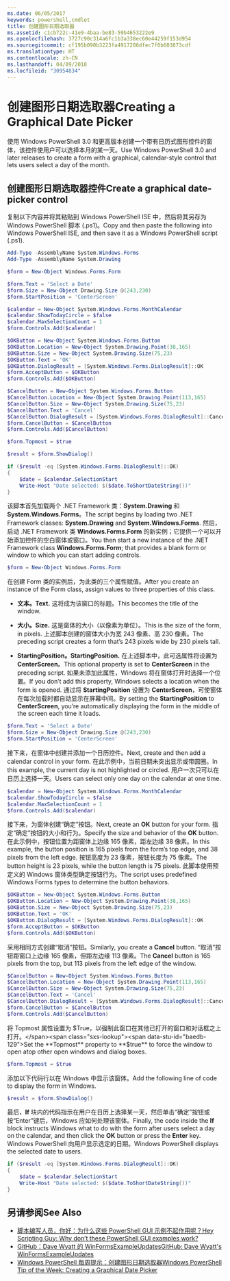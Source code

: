 ```yaml
---
ms.date: 06/05/2017
keywords: powershell,cmdlet
title: 创建图形日期选取器
ms.assetid: c1cb722c-41e9-4baa-be83-59b4653222e9
ms.openlocfilehash: 3727c90c314a6fc1b3a338ec60e44259f153d954
ms.sourcegitcommit: cf195b090b3223fa4917206dfec7f0b603873cdf
ms.translationtype: HT
ms.contentlocale: zh-CN
ms.lasthandoff: 04/09/2018
ms.locfileid: "30954834"
---
```

# <a name="creating-a-graphical-date-picker"></a><span data-ttu-id="baedb-103">创建图形日期选取器</span><span class="sxs-lookup"><span data-stu-id="baedb-103">Creating a Graphical Date Picker</span></span>

<span data-ttu-id="baedb-104">使用 Windows PowerShell 3.0 和更高版本创建一个带有日历式图形控件的窗体，该控件使用户可以选择本月的某一天。</span><span class="sxs-lookup"><span data-stu-id="baedb-104">Use Windows PowerShell 3.0 and later releases to create a form with a graphical, calendar-style control that lets users select a day of the month.</span></span>

## <a name="create-a-graphical-date-picker-control"></a><span data-ttu-id="baedb-105">创建图形日期选取器控件</span><span class="sxs-lookup"><span data-stu-id="baedb-105">Create a graphical date-picker control</span></span>

<span data-ttu-id="baedb-106">复制以下内容并将其粘贴到 Windows PowerShell ISE 中，然后将其另存为 Windows PowerShell 脚本 (.ps1)。</span><span class="sxs-lookup"><span data-stu-id="baedb-106">Copy and then paste the following into Windows PowerShell ISE, and then save it as a Windows PowerShell script (.ps1).</span></span>

```powershell
Add-Type -AssemblyName System.Windows.Forms
Add-Type -AssemblyName System.Drawing

$form = New-Object Windows.Forms.Form

$form.Text = 'Select a Date'
$form.Size = New-Object Drawing.Size @(243,230)
$form.StartPosition = 'CenterScreen'

$calendar = New-Object System.Windows.Forms.MonthCalendar
$calendar.ShowTodayCircle = $false
$calendar.MaxSelectionCount = 1
$form.Controls.Add($calendar)

$OKButton = New-Object System.Windows.Forms.Button
$OKButton.Location = New-Object System.Drawing.Point(38,165)
$OKButton.Size = New-Object System.Drawing.Size(75,23)
$OKButton.Text = 'OK'
$OKButton.DialogResult = [System.Windows.Forms.DialogResult]::OK
$form.AcceptButton = $OKButton
$form.Controls.Add($OKButton)

$CancelButton = New-Object System.Windows.Forms.Button
$CancelButton.Location = New-Object System.Drawing.Point(113,165)
$CancelButton.Size = New-Object System.Drawing.Size(75,23)
$CancelButton.Text = 'Cancel'
$CancelButton.DialogResult = [System.Windows.Forms.DialogResult]::Cancel
$form.CancelButton = $CancelButton
$form.Controls.Add($CancelButton)

$form.Topmost = $true

$result = $form.ShowDialog()

if ($result -eq [System.Windows.Forms.DialogResult]::OK)
{
    $date = $calendar.SelectionStart
    Write-Host "Date selected: $($date.ToShortDateString())"
}
```

<span data-ttu-id="baedb-107">该脚本首先加载两个 .NET Framework 类：**System.Drawing** 和 **System.Windows.Forms**。</span><span class="sxs-lookup"><span data-stu-id="baedb-107">The script begins by loading two .NET Framework classes: **System.Drawing** and **System.Windows.Forms**.</span></span> <span data-ttu-id="baedb-108">然后，启动 .NET Framework 类 **Windows.Forms.Form** 的新实例；它提供一个可以开始添加控件的空白窗体或窗口。</span><span class="sxs-lookup"><span data-stu-id="baedb-108">You then start a new instance of the .NET Framework class **Windows.Forms.Form**; that provides a blank form or window to which you can start adding controls.</span></span>

```powershell
$form = New-Object Windows.Forms.Form
```

<span data-ttu-id="baedb-109">在创建 Form 类的实例后，为此类的三个属性赋值。</span><span class="sxs-lookup"><span data-stu-id="baedb-109">After you create an instance of the Form class, assign values to three properties of this class.</span></span>

- <span data-ttu-id="baedb-110">**文本。**</span><span class="sxs-lookup"><span data-stu-id="baedb-110">**Text.**</span></span> <span data-ttu-id="baedb-111">这将成为该窗口的标题。</span><span class="sxs-lookup"><span data-stu-id="baedb-111">This becomes the title of the window.</span></span>

- <span data-ttu-id="baedb-112">**大小。**</span><span class="sxs-lookup"><span data-stu-id="baedb-112">**Size.**</span></span> <span data-ttu-id="baedb-113">这是窗体的大小（以像素为单位）。</span><span class="sxs-lookup"><span data-stu-id="baedb-113">This is the size of the form, in pixels.</span></span> <span data-ttu-id="baedb-114">上述脚本创建的窗体大小为宽 243 像素、高 230 像素。</span><span class="sxs-lookup"><span data-stu-id="baedb-114">The preceding script creates a form that’s 243 pixels wide by 230 pixels tall.</span></span>

- <span data-ttu-id="baedb-115">**StartingPosition。**</span><span class="sxs-lookup"><span data-stu-id="baedb-115">**StartingPosition.**</span></span> <span data-ttu-id="baedb-116">在上述脚本中，此可选属性将设置为 **CenterScreen**。</span><span class="sxs-lookup"><span data-stu-id="baedb-116">This optional property is set to **CenterScreen** in the preceding script.</span></span> <span data-ttu-id="baedb-117">如果未添加此属性，Windows 将在窗体打开时选择一个位置。</span><span class="sxs-lookup"><span data-stu-id="baedb-117">If you don’t add this property, Windows selects a location when the form is opened.</span></span> <span data-ttu-id="baedb-118">通过将 **StartingPosition** 设置为 **CenterScreen**，可使窗体在每次加载时都自动显示在屏幕中间。</span><span class="sxs-lookup"><span data-stu-id="baedb-118">By setting the **StartingPosition** to **CenterScreen**, you’re automatically displaying the form in the middle of the screen each time it loads.</span></span>

```powershell
$form.Text = 'Select a Date'
$form.Size = New-Object Drawing.Size @(243,230)
$form.StartPosition = 'CenterScreen'
```

<span data-ttu-id="baedb-119">接下来，在窗体中创建并添加一个日历控件。</span><span class="sxs-lookup"><span data-stu-id="baedb-119">Next, create and then add a calendar control in your form.</span></span> <span data-ttu-id="baedb-120">在此示例中，当前日期未突出显示或带圆圈。</span><span class="sxs-lookup"><span data-stu-id="baedb-120">In this example, the current day is not highlighted or circled.</span></span> <span data-ttu-id="baedb-121">用户一次只可以在日历上选择一天。</span><span class="sxs-lookup"><span data-stu-id="baedb-121">Users can select only one day on the calendar at one time.</span></span>

```powershell
$calendar = New-Object System.Windows.Forms.MonthCalendar
$calendar.ShowTodayCircle = $false
$calendar.MaxSelectionCount = 1
$form.Controls.Add($calendar)
```

<span data-ttu-id="baedb-122">接下来，为窗体创建“确定”按钮。</span><span class="sxs-lookup"><span data-stu-id="baedb-122">Next, create an **OK** button for your form.</span></span> <span data-ttu-id="baedb-123">指定“确定”按钮的大小和行为。</span><span class="sxs-lookup"><span data-stu-id="baedb-123">Specify the size and behavior of the **OK** button.</span></span> <span data-ttu-id="baedb-124">在此示例中，按钮位置为距窗体上边缘 165 像素，距左边缘 38 像素。</span><span class="sxs-lookup"><span data-stu-id="baedb-124">In this example, the button position is 165 pixels from the form’s top edge, and 38 pixels from the left edge.</span></span> <span data-ttu-id="baedb-125">按钮高度为 23 像素，按钮长度为 75 像素。</span><span class="sxs-lookup"><span data-stu-id="baedb-125">The button height is 23 pixels, while the button length is 75 pixels.</span></span> <span data-ttu-id="baedb-126">此脚本使用预定义的 Windows 窗体类型确定按钮行为。</span><span class="sxs-lookup"><span data-stu-id="baedb-126">The script uses predefined Windows Forms types to determine the button behaviors.</span></span>

```powershell
$OKButton = New-Object System.Windows.Forms.Button
$OKButton.Location = New-Object System.Drawing.Point(38,165)
$OKButton.Size = New-Object System.Drawing.Size(75,23)
$OKButton.Text = 'OK'
$OKButton.DialogResult = [System.Windows.Forms.DialogResult]::OK
$form.AcceptButton = $OKButton
$form.Controls.Add($OKButton)
```

<span data-ttu-id="baedb-127">采用相同方式创建“取消”按钮。</span><span class="sxs-lookup"><span data-stu-id="baedb-127">Similarly, you create a **Cancel** button.</span></span> <span data-ttu-id="baedb-128">“取消”按钮距窗口上边缘 165 像素，但距左边缘 113 像素。</span><span class="sxs-lookup"><span data-stu-id="baedb-128">The **Cancel** button is 165 pixels from the top, but 113 pixels from the left edge of the window.</span></span>

```powershell
$CancelButton = New-Object System.Windows.Forms.Button
$CancelButton.Location = New-Object System.Drawing.Point(113,165)
$CancelButton.Size = New-Object System.Drawing.Size(75,23)
$CancelButton.Text = 'Cancel'
$CancelButton.DialogResult = [System.Windows.Forms.DialogResult]::Cancel
$form.CancelButton = $CancelButton
$form.Controls.Add($CancelButton)
```

<span data-ttu-id="baedb-129">将 Topmost 属性设置为 $True，以强制此窗口在其他已打开的窗口和对话框之上打开。</span><span class="sxs-lookup"><span data-stu-id="baedb-129">Set the **Topmost** property to **$true** to force the window to open atop other open windows and dialog boxes.</span></span>

```powershell
$form.Topmost = $true
```

<span data-ttu-id="baedb-130">添加以下代码行以在 Windows 中显示该窗体。</span><span class="sxs-lookup"><span data-stu-id="baedb-130">Add the following line of code to display the form in Windows.</span></span>

```powershell
$result = $form.ShowDialog()
```

<span data-ttu-id="baedb-131">最后，**If** 块内的代码指示在用户在日历上选择某一天，然后单击“确定”按钮或按“Enter”键后，Windows 应如何处理该窗体。</span><span class="sxs-lookup"><span data-stu-id="baedb-131">Finally, the code inside the **If** block instructs Windows what to do with the form after users select a day on the calendar, and then click the **OK** button or press the **Enter** key.</span></span> <span data-ttu-id="baedb-132">Windows PowerShell 向用户显示选定的日期。</span><span class="sxs-lookup"><span data-stu-id="baedb-132">Windows PowerShell displays the selected date to users.</span></span>

```powershell
if ($result -eq [System.Windows.Forms.DialogResult]::OK)
{
    $date = $calendar.SelectionStart
    Write-Host "Date selected: $($date.ToShortDateString())"
}
```

## <a name="see-also"></a><span data-ttu-id="baedb-133">另请参阅</span><span class="sxs-lookup"><span data-stu-id="baedb-133">See Also</span></span>

- [<span data-ttu-id="baedb-134">脚本编写人员，你好：为什么这些 PowerShell GUI 示例不起作用呢？</span><span class="sxs-lookup"><span data-stu-id="baedb-134">Hey Scripting Guy:  Why don’t these PowerShell GUI examples work?</span></span>](http://go.microsoft.com/fwlink/?LinkId=506644)
- [<span data-ttu-id="baedb-135">GitHub：Dave Wyatt 的 WinFormsExampleUpdates</span><span class="sxs-lookup"><span data-stu-id="baedb-135">GitHub: Dave Wyatt's WinFormsExampleUpdates</span></span>](https://github.com/dlwyatt/WinFormsExampleUpdates)
- [<span data-ttu-id="baedb-136">Windows PowerShell 每周提示：创建图形日期选取器</span><span class="sxs-lookup"><span data-stu-id="baedb-136">Windows PowerShell Tip of the Week:  Creating a Graphical Date Picker</span></span>](http://technet.microsoft.com/library/ff730942.aspx)